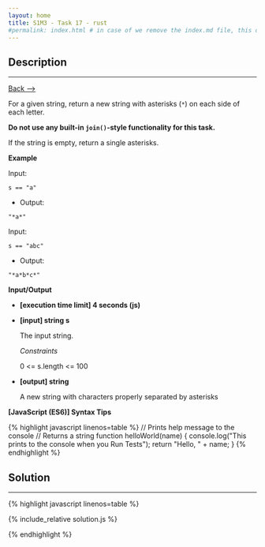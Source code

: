 ```yaml
---
layout: home
title: S1M3 - Task 17 - rust
#permalink: index.html # in case of we remove the index.md file, this doc will be the index page
---
```


<div class="row">
<div class="columnStmt" markdown="1">

##  Description
------

[Back --> ](../README.md)

For a given string, return a new string with asterisks (`*`) on each side of each letter.

**Do not use any built-in `join()`-style functionality for this task.**

If the string is empty, return a single asterisks.

**Example**

Input:
```
s == "a"
```
-   Output:
```
"*a*"
```
Input:
```
s == "abc"
```
-   Output:
```
"*a*b*c*"
```

**Input/Output**

* **[execution time limit] 4 seconds (js)**

* **[input] string s**

    The input string.

    *Constraints*

    0 <= s.length <= 100

* **[output] string**

    A new string with characters properly separated by asterisks

**[JavaScript (ES6)] Syntax Tips**

{% highlight javascript linenos=table %}
// Prints help message to the console
// Returns a string
function helloWorld(name) {
    console.log("This prints to the console when you Run Tests");
    return "Hello, " + name;
}
{% endhighlight %}

</div>
<div class="columnSol" markdown="1">

## Solution
------

{% highlight javascript linenos=table %}

{% include_relative solution.js %}

{% endhighlight %}

</div>
</div>
